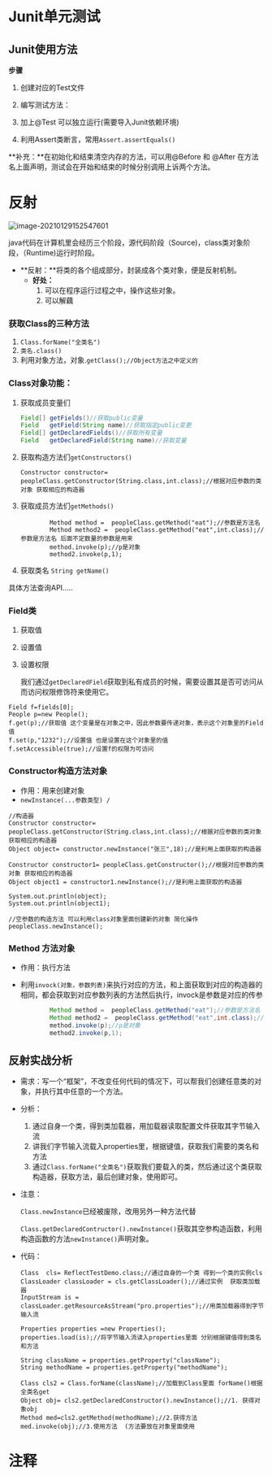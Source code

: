 #  Junit单元测试



## Junit使用方法

**步骤**

1. 创建对应的Test文件

2. 编写测试方法：

3. 加上@Test 可以独立运行(需要导入Junit依赖环境)

4. 利用Assert类断言，常用`Assert.assertEquals()`

   

**补充：**在初始化和结束清空内存的方法，可以用@Before 和 @After 在方法名上面声明，测试会在开始和结束的时候分别调用上诉两个方法。



# 反射

![image-20210129152547601](C:\Users\37802\AppData\Roaming\Typora\typora-user-images\image-20210129152547601.png)

java代码在计算机里会经历三个阶段，源代码阶段（Source)，class类对象阶段，（Runtime)运行时阶段。

* **反射：**将类的各个组成部分，封装成各个类对象，便是反射机制。
  * **好处：**
    1. 可以在程序运行过程之中，操作这些对象。
    2. 可以解藕





### 获取Class的三种方法

1. `Class.forName("全类名")`
2. `类名.class() `
3. 利用对象方法，对象.`getClass();//Object方法之中定义的`

### Class对象功能：

1. 获取成员变量们

   ```java
   Field[] getFields()//获取public变量
   Field   getField(String name)//获取指定public变更
   Field[] getDeclaredFields()//获取所有变量
   Field   getDeclaredField(String name)//获取变量
   
   ```

2. 获取构造方法们`getConstructors()`

   ```
   Constructor constructor= peopleClass.getConstructor(String.class,int.class);//根据对应参数的类对象 获取相应的构造器
   ```

3. 获取成员方法们`getMethods()`

   ```
           Method method =  peopleClass.getMethod("eat");//参数是方法名
           Method method2 =  peopleClass.getMethod("eat",int.class);//参数是方法名 后面不定数量的参数是用来
           method.invoke(p);//p是对象
           method2.invoke(p,1);
   ```

   

4. 获取类名 `String getName()`

具体方法查询API.....





### Field类

1. 获取值

2. 设置值

3. 设置权限

   我们通过`getDeclaredField`获取到私有成员的时候，需要设置其是否可访问从而访问权限修饰符来使用它。

```
Field f=fields[0];
People p=new People();
f.get(p);//获取值 这个变量是在对象之中，因此参数要传递对象，表示这个对象里的Field值
f.set(p,"1232");//设置值 也是设置在这个对象里的值
f.setAccessible(true);//设置f的权限为可访问
```





### Constructor构造方法对象

* 作用：用来创建对象
* `newInstance(...参数类型) /`

```
//构造器
Constructor constructor= peopleClass.getConstructor(String.class,int.class);//根据对应参数的类对象 获取相应的构造器
Object object= constructor.newInstance("张三",18);//是利用上面获取的构造器

Constructor constructor1= peopleClass.getConstructor();//根据对应参数的类对象 获取相应的构造器
Object object1 = constructor1.newInstance();//是利用上面获取的构造器

System.out.println(object);
System.out.println(object1);

//空参数的构造方法 可以利用class对象里面创建新的对象 简化操作
peopleClass.newInstance();
```





### Method 方法对象

* 作用：执行方法

* 利用`invock(对象，参数列表)`来执行对应的方法，和上面获取到对应的构造器的相同，都会获取到对应参数列表的方法然后执行，invock是参数是对应的传参

  ```java
          Method method =  peopleClass.getMethod("eat");//参数是方法名
          Method method2 =  peopleClass.getMethod("eat",int.class);//参数是方法名 后面不定数量的参数是用来区分重载
          method.invoke(p);//p是对象
          method2.invoke(p,1);
  ```







## 反射实战分析

* 需求：写一个“框架”，不改变任何代码的情况下，可以帮我们创建任意类的对象，并执行其中任意的一个方法。
* 分析：
  1. 通过自身一个类，得到类加载器，用加载器读取配置文件获取其字节输入流
  2. 讲我们字节输入流载入properties里，根据键值，获取我们需要的类名和方法
  3. 通过`Class.forName("全类名")`获取我们要载入的类，然后通过这个类获取构造器，获取方法，最后创建对象，使用即可。



* 注意：

  `Class.newInstance`已经被废除，改用另外一种方法代替

  `Class.getDeclaredContructor().newInstance()`获取其空参构造函数，利用构造函数的方法`newInstance()`声明对象。

* 代码：

  ```
  Class  cls= ReflectTestDemo.class;//通过自身的一个类 得到一个类的实例cls
  ClassLoader classLoader = cls.getClassLoader();//通过实例  获取类加载器
  InputStream is = classLoader.getResourceAsStream("pro.properties");//用类加载器得到字节输入流
  
  Properties properties =new Properties();
  properties.load(is);//将字节输入流读入properties里面 分别根据键值得到类名和方法
  
  String className = properties.getProperty("className");
  String methodName = properties.getProperty("methodName");
  
  Class cls2 = Class.forName(className);//加载到Class里面 forName()根据全类名get
  Object obj= cls2.getDeclaredConstructor().newInstance();//1. 获得对象obj
  Method med=cls2.getMethod(methodName);//2.获得方法
  med.invoke(obj);//3.使用方法  (方法要放在对象里面使用
  ```

# 注释



